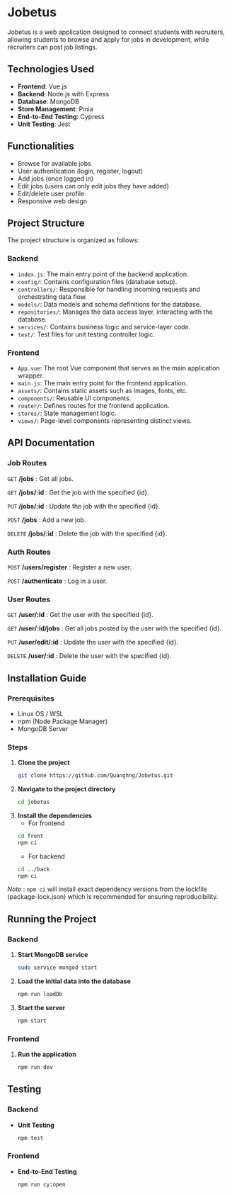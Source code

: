 # Jobetus

Jobetus is a web application designed to connect students with recruiters, allowing students to browse and apply for jobs in development, while recruiters can post job listings.

## Technologies Used
- **Frontend**: Vue.js
- **Backend**: Node.js with Express
- **Database**: MongoDB
- **Store Management**: Pinia
- **End-to-End Testing**: Cypress
- **Unit Testing**: Jest

## Functionalities
- Browse for available jobs
- User authentication (login, register, logout)
- Add jobs (once logged in)
- Edit jobs (users can only edit jobs they have added)
- Edit/delete user profile
- Responsive web design

## Project Structure
The project structure is organized as follows:

### Backend
- `index.js`: The main entry point of the backend application.
- `config/`: Contains configuration files (database setup).
- `controllers/`: Responsible for handling incoming requests and orchestrating data flow.
- `models/`: Data models and schema definitions for the database.
- `repositories/`: Manages the data access layer, interacting with the database.
- `services/`: Contains business logic and service-layer code.
- `test/`: Test files for unit testing controller logic.

### Frontend
- `App.vue`: The root Vue component that serves as the main application wrapper.
- `main.js`: The main entry point for the frontend application.
- `assets/`: Contains static assets such as images, fonts, etc.
- `components/`: Reusable UI components.
- `router/`: Defines routes for the frontend application.
- `stores/`: State management logic.
- `views/`: Page-level components representing distinct views.


## API Documentation

### Job Routes

```GET```
**/jobs** : Get all jobs.

```GET```
**/jobs/:id** : Get the job with the specified {id}.

```PUT```
**/jobs/:id** : Update the job with the specified {id}.

```POST```
**/jobs** : Add a new job.

```DELETE```
**/jobs/:id** : Delete the job with the specified {id}.

### Auth Routes

```POST```
**/users/register** : Register a new user.

```POST```
**/authenticate** : Log in a user.

### User Routes

```GET```
**/user/:id** : Get the user with the specified {id}.

```GET```
**/user/:id/jobs** : Get all jobs posted by the user with the specified {id}.

```PUT```
**/user/edit/:id** : Update the user with the specified {id}.

```DELETE```
**/user/:id** : Delete the user with the specified {id}.


## Installation Guide

### Prerequisites
- Linux OS / WSL
- npm (Node Package Manager)
- MongoDB Server

### Steps
1. **Clone the project**
   ```bash
   git clone https://github.com/Quanghng/Jobetus.git
   ```
2. **Navigate to the project directory**
   ```bash
   cd jobetus
   ```
3. **Install the dependencies**
   - For frontend
   ```bash
   cd front
   npm ci
   ```
   - For backend
   ```bash
   cd ../back
   npm ci
   ```
*Note* :  ```npm ci``` will install exact dependency versions from the lockfile (package-lock.json) which is recommended for ensuring reproducibility.

## Running the Project

### Backend
1. **Start MongoDB service**
   ```bash
   sudo service mongod start
   ```
2. **Load the initial data into the database**
   ```bash
   npm run loadDb
   ```
3. **Start the server**
   ```bash
   npm start
   ```

### Frontend
1. **Run the application**
   ```bash
   npm run dev
   ```

## Testing

### Backend
- **Unit Testing**
  ```bash
  npm test
  ```

### Frontend
- **End-to-End Testing**
  ```bash
  npm run cy:open
  ```
